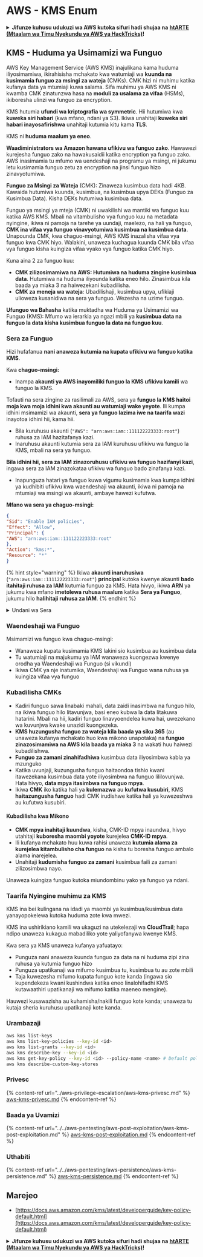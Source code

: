 # AWS - KMS Enum

<details>

<summary><strong>Jifunze kuhusu udukuzi wa AWS kutoka sifuri hadi shujaa na</strong> <a href="https://training.hacktricks.xyz/courses/arte"><strong>htARTE (Mtaalam wa Timu Nyekundu ya AWS ya HackTricks)</strong></a><strong>!</strong></summary>

Njia nyingine za kusaidia HackTricks:

* Ikiwa unataka kuona **kampuni yako ikitangazwa kwenye HackTricks** au **kupakua HackTricks kwa PDF** Angalia [**MIPANGO YA USAJILI**](https://github.com/sponsors/carlospolop)!
* Pata [**bidhaa rasmi za PEASS & HackTricks**](https://peass.creator-spring.com)
* Gundua [**Familia ya PEASS**](https://opensea.io/collection/the-peass-family), mkusanyiko wetu wa [**NFTs**](https://opensea.io/collection/the-peass-family) ya kipekee
* **Jiunge na** 💬 [**Kikundi cha Discord**](https://discord.gg/hRep4RUj7f) au kikundi cha [**telegram**](https://t.me/peass) au **tufuate** kwenye **Twitter** 🐦 [**@hacktricks_live**](https://twitter.com/hacktricks_live)**.**
* **Shiriki mbinu zako za udukuzi kwa kuwasilisha PRs kwa** [**HackTricks**](https://github.com/carlospolop/hacktricks) na [**HackTricks Cloud**](https://github.com/carlospolop/hacktricks-cloud) repos za github.

</details>

## KMS - Huduma ya Usimamizi wa Funguo

AWS Key Management Service (AWS KMS) inajulikana kama huduma iliyosimamiwa, ikirahisisha mchakato kwa watumiaji wa **kuunda na kusimamia funguo za msingi za wateja** (CMKs). CMK hizi ni muhimu katika kufanya data ya mtumiaji kuwa salama. Sifa muhimu ya AWS KMS ni kwamba CMK zinatunzwa hasa na **moduli za usalama za vifaa** (HSMs), ikiboresha ulinzi wa funguo za encryption.

KMS hutumia **ufundi wa kriptografia wa symmetric**. Hii hutumiwa kwa **kuweka siri habari** (kwa mfano, ndani ya S3). Ikiwa unahitaji **kuweka siri habari inayosafirishwa** unahitaji kutumia kitu kama **TLS**.

KMS ni **huduma maalum ya eneo**.

**Waadiministrators wa Amazon hawana ufikivu wa funguo zako**. Hawawezi kurejesha funguo zako na hawakusaidii katika encryption ya funguo zako. AWS inasimamia tu mfumo wa uendeshaji na programu ya msingi, ni jukumu letu kusimamia funguo zetu za encryption na jinsi funguo hizo zinavyotumiwa.

**Funguo za Msingi za Wateja** (CMK): Zinaweza kusimbua data hadi 4KB. Kawaida hutumiwa kuunda, kusimbua, na kusimbua upya DEKs (Funguo za Kusimbua Data). Kisha DEKs hutumiwa kusimbua data.

Funguo ya msingi ya mteja (CMK) ni uwakilishi wa mantiki wa funguo kuu katika AWS KMS. Mbali na vitambulisho vya funguo kuu na metadata nyingine, ikiwa ni pamoja na tarehe ya uundaji, maelezo, na hali ya funguo, **CMK ina vifaa vya funguo vinavyotumiwa kusimbua na kusimbua data**. Unapounda CMK, kwa chaguo-msingi, AWS KMS inazalisha vifaa vya funguo kwa CMK hiyo. Walakini, unaweza kuchagua kuunda CMK bila vifaa vya funguo kisha kuingiza vifaa vyako vya funguo katika CMK hiyo.

Kuna aina 2 za funguo kuu:

* **CMK zilizosimamiwa na AWS: Hutumiwa na huduma zingine kusimbua data**. Hutumiwa na huduma iliyounda katika eneo hilo. Zinasimbua kila baada ya miaka 3 na haiwezekani kubadilisha.
* **CMK za meneja wa wateja**: Ubadilishaji, kusimbua upya, ufikiaji ulioweza kusanidiwa na sera ya funguo. Wezesha na uzime funguo.

**Ufunguo wa Bahasha** katika muktadha wa Huduma ya Usimamizi wa Funguo (KMS): Mfumo wa ierarkia ya ngazi mbili ya **kusimbua data na funguo la data kisha kusimbua funguo la data na funguo kuu**.

### Sera za Funguo

Hizi hufafanua **nani anaweza kutumia na kupata ufikivu wa funguo katika KMS**.

Kwa **chaguo-msingi:**

*   Inampa **akaunti ya AWS inayomiliki funguo la KMS ufikivu kamili** wa funguo la KMS.

Tofauti na sera zingine za rasilimali za AWS, sera ya **funguo la KMS haitoi moja kwa moja idhini kwa akaunti au watumiaji wake yeyote**. Ili kumpa idhini msimamizi wa akaunti, **sera ya funguo lazima iwe na taarifa wazi** inayotoa idhini hii, kama hii.

* Bila kuruhusu akaunti (`"AWS": "arn:aws:iam::111122223333:root"`) ruhusa za IAM hazitafanya kazi.
*   Inaruhusu akaunti kutumia sera za IAM kuruhusu ufikivu wa funguo la KMS, mbali na sera ya funguo.

**Bila idhini hii, sera za IAM zinazoruhusu ufikivu wa funguo hazifanyi kazi**, ingawa sera za IAM zinazokataa ufikivu wa funguo bado zinafanya kazi.
* Inapunguza hatari ya funguo kuwa vigumu kusimamia kwa kumpa idhini ya kudhibiti ufikivu kwa waendeshaji wa akaunti, ikiwa ni pamoja na mtumiaji wa msingi wa akaunti, ambaye hawezi kufutwa.

**Mfano wa sera ya chaguo-msingi:**
```json
{
"Sid": "Enable IAM policies",
"Effect": "Allow",
"Principal": {
"AWS": "arn:aws:iam::111122223333:root"
},
"Action": "kms:*",
"Resource": "*"
}
```
{% hint style="warning" %}
Ikiwa **akaunti inaruhusiwa** (`"arn:aws:iam::111122223333:root"`) **principal** kutoka kwenye akaunti **bado itahitaji ruhusa za IAM** kutumia funguo za KMS. Hata hivyo, ikiwa **ARN** ya jukumu kwa mfano **imetolewa ruhusa maalum** katika **Sera ya Funguo**, jukumu hilo **halihitaji ruhusa za IAM**.
{% endhint %}

<details>

<summary>Undani wa Sera</summary>

Mali za sera:

* Hati inayotegemea JSON
* Rasilimali --> Rasilimali zilizoathiriwa (inaweza kuwa "\*")
* Hatua --> kms:Encrypt, kms:Decrypt, kms:CreateGrant ... (ruhusa)
* Athari --> Ruhusu/Kataa
* Kuu --> arn iliyoathiriwa
* Masharti (hiari) --> Masharti ya kutoa ruhusa

Ruzuku:

* Ruhusu kumwezesha mtu mwingine wa msingi wa AWS ndani ya akaunti yako ya AWS. Unahitaji kuziumba kwa kutumia APIs za AWS KMS. Inaweza kudhihirishwa kitambulisho cha CMK, msingi wa ruzuku na kiwango kinachohitajika cha operesheni (Decrypt, Encrypt, GenerateDataKey...)
* Baada ya ruzuku kuundwa, GrantToken na GratID hutolewa

**Upatikanaji**:

* Kupitia **sera ya funguo** -- Ikiwepo, hii inachukua **kipaumbele** kuliko sera ya IAM
* Kupitia **sera ya IAM**
* Kupitia **ruhusu**

</details>

### Waendeshaji wa Funguo

Msimamizi wa funguo kwa chaguo-msingi:

* Wanaweza kupata kusimamia KMS lakini sio kusimbua au kusimbua data
* Tu watumiaji na majukumu ya IAM wanaweza kuongezwa kwenye orodha ya Waendeshaji wa Funguo (si vikundi)
* Ikiwa CMK ya nje inatumika, Waendeshaji wa Funguo wana ruhusa ya kuingiza vifaa vya funguo

### Kubadilisha CMKs

* Kadiri funguo sawa linabaki mahali, data zaidi inasimbwa na funguo hilo, na ikiwa funguo hilo litavunjwa, basi eneo kubwa la data litakuwa hatarini. Mbali na hii, kadiri funguo linavyoendelea kuwa hai, uwezekano wa kuvunjwa kwake unazidi kuongezeka.
* **KMS huzungusha funguo za wateja kila baada ya siku 365** (au unaweza kufanya mchakato huo kwa mikono unapotaka) na **funguo zinazosimamiwa na AWS kila baada ya miaka 3** na wakati huu haiwezi kubadilishwa.
* **Funguo za zamani zinahifadhiwa** kusimbua data iliyosimbwa kabla ya mzunguko
* Katika uvunjaji, kuzungusha funguo haitaondoa tishio kwani itawezekana kusimbua data yote iliyosimbwa na funguo lililovunjwa. Hata hivyo, **data mpya itasimbwa na funguo mpya**.
* Ikiwa **CMK** iko katika hali ya **kulemazwa** au **kufutwa kusubiri**, KMS **haitazungusha funguo** hadi CMK irudishwe katika hali ya kuwezeshwa au kufutwa kusubiri.

#### Kubadilisha kwa Mikono

* **CMK mpya inahitaji kuundwa**, kisha, CMK-ID mpya inaundwa, hivyo utahitaji **kuboresha** **maombi yoyote** kurejelea **CMK-ID mpya**.
* Ili kufanya mchakato huu kuwa rahisi unaweza **kutumia alama za kurejelea kitambulisho cha funguo** na kisha tu boresha funguo ambalo alama inarejelea.
* Unahitaji **kudumisha funguo za zamani** kusimbua faili za zamani zilizosimbwa nayo.

Unaweza kuingiza funguo kutoka miundombinu yako ya funguo ya ndani.

### Taarifa Nyingine muhimu za KMS

KMS ina bei kulingana na idadi ya maombi ya kusimbua/kusimbua data yanayopokelewa kutoka huduma zote kwa mwezi.

KMS ina ushirikiano kamili wa ukaguzi na utekelezaji wa **CloudTrail**; hapa ndipo unaweza kukagua mabadiliko yote yaliyofanywa kwenye KMS.

Kwa sera ya KMS unaweza kufanya yafuatayo:

* Punguza nani anaweza kuunda funguo za data na ni huduma zipi zina ruhusa ya kutumia funguo hizo
* Punguza upatikanaji wa mifumo kusimbua tu, kusimbua tu au zote mbili
* Taja kuwezesha mifumo kupata funguo kote kanda (ingawa sio kupendekeza kwani kushindwa katika eneo linalohifadhi KMS kutawaathiri upatikanaji wa mifumo katika maeneo mengine).

Hauwezi kusawazisha au kuhamisha/nakili funguo kote kanda; unaweza tu kutaja sheria kuruhusu upatikanaji kote kanda. 

### Urambazaji
```bash
aws kms list-keys
aws kms list-key-policies --key-id <id>
aws kms list-grants --key-id <id>
aws kms describe-key --key-id <id>
aws kms get-key-policy --key-id <id> --policy-name <name> # Default policy name is "default"
aws kms describe-custom-key-stores
```
### Privesc

{% content-ref url="../aws-privilege-escalation/aws-kms-privesc.md" %}
[aws-kms-privesc.md](../aws-privilege-escalation/aws-kms-privesc.md)
{% endcontent-ref %}

### Baada ya Uvamizi

{% content-ref url="../../aws-pentesting/aws-post-exploitation/aws-kms-post-exploitation.md" %}
[aws-kms-post-exploitation.md](../../aws-pentesting/aws-post-exploitation/aws-kms-post-exploitation.md)
{% endcontent-ref %}

### Uthabiti

{% content-ref url="../../aws-pentesting/aws-persistence/aws-kms-persistence.md" %}
[aws-kms-persistence.md](../../aws-pentesting/aws-persistence/aws-kms-persistence.md)
{% endcontent-ref %}

## Marejeo

* [https://docs.aws.amazon.com/kms/latest/developerguide/key-policy-default.html](https://docs.aws.amazon.com/kms/latest/developerguide/key-policy-default.html)

<details>

<summary><strong>Jifunze kuhusu udukuzi wa AWS kutoka sifuri hadi shujaa na</strong> <a href="https://training.hacktricks.xyz/courses/arte"><strong>htARTE (Mtaalam wa Timu Nyekundu ya AWS ya HackTricks)</strong></a><strong>!</strong></summary>

Njia nyingine za kusaidia HackTricks:

* Ikiwa unataka kuona **kampuni yako ikitangazwa kwenye HackTricks** au **kupakua HackTricks kwa PDF** Angalia [**MIPANGO YA KUJIUNGA**](https://github.com/sponsors/carlospolop)!
* Pata [**bidhaa rasmi za PEASS & HackTricks**](https://peass.creator-spring.com)
* Gundua [**Familia ya PEASS**](https://opensea.io/collection/the-peass-family), mkusanyiko wetu wa [**NFTs**](https://opensea.io/collection/the-peass-family) ya kipekee
* **Jiunge na** 💬 [**Kikundi cha Discord**](https://discord.gg/hRep4RUj7f) au kikundi cha [**telegram**](https://t.me/peass) au **tufuate** kwenye **Twitter** 🐦 [**@hacktricks_live**](https://twitter.com/hacktricks_live)**.**
* **Shiriki mbinu zako za udukuzi kwa kuwasilisha PRs kwa** [**HackTricks**](https://github.com/carlospolop/hacktricks) na [**HackTricks Cloud**](https://github.com/carlospolop/hacktricks-cloud) repos za github.

</details>

